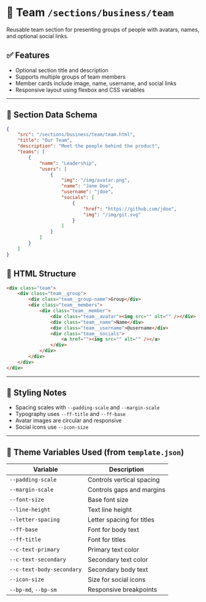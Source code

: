 # 📂 Team `/sections/business/team`

Reusable team section for presenting groups of people with avatars, names, and optional social links.

## ✅ Features

-   Optional section title and description
-   Supports multiple groups of team members
-   Member cards include image, name, username, and social links
-   Responsive layout using flexbox and CSS variables

---

## 🧳 Section Data Schema

```json
{
	"src": "/sections/business/team/team.html",
	"title": "Our Team",
	"description": "Meet the people behind the product",
	"teams": [
		{
			"name": "Leadership",
			"users": [
				{
					"img": "/img/avatar.png",
					"name": "Jane Doe",
					"username": "jdoe",
					"socials": [
						{
							"href": "https://github.com/jdoe",
							"img": "/img/git.svg"
						}
					]
				}
			]
		}
	]
}
```

## 🧱 HTML Structure

```html
<div class="team">
	<div class="team__group">
		<div class="team__group-name">Group</div>
		<div class="team__members">
			<div class="team__member">
				<div class="team__avatar"><img src="" alt="" /></div>
				<div class="team__name">Name</div>
				<div class="team__username">@username</div>
				<div class="team__socials">
					<a href=""><img src="" alt="" /></a>
				</div>
			</div>
		</div>
	</div>
</div>
```

---

## 🎨 Styling Notes

-   Spacing scales with `--padding-scale` and `--margin-scale`
-   Typography uses `--ff-title` and `--ff-base`
-   Avatar images are circular and responsive
-   Social icons use `--icon-size`

---

## 🤍 Theme Variables Used (from `template.json`)

| Variable                  | Description               |
| ------------------------- | ------------------------- |
| `--padding-scale`         | Controls vertical spacing |
| `--margin-scale`          | Controls gaps and margins |
| `--font-size`             | Base font size            |
| `--line-height`           | Text line height          |
| `--letter-spacing`        | Letter spacing for titles |
| `--ff-base`               | Font for body text        |
| `--ff-title`              | Font for titles           |
| `--c-text-primary`        | Primary text color        |
| `--c-text-secondary`      | Secondary text color      |
| `--c-text-body-secondary` | Secondary body text       |
| `--icon-size`             | Size for social icons     |
| `--bp-md`, `--bp-sm`      | Responsive breakpoints    |
